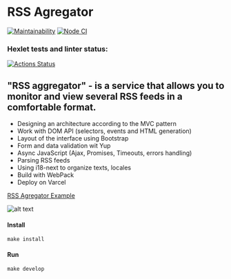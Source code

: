# RSS Agregator

[![Maintainability](https://api.codeclimate.com/v1/badges/54cc179289dd91947077/maintainability)](https://codeclimate.com/github/Foppp/frontend-project-lvl3/maintainability)    [![Node CI](https://github.com/Foppp/frontend-project-lvl3/workflows/Node%20CI/badge.svg)](https://github.com/Foppp/frontend-project-lvl3/actions)
### Hexlet tests and linter status:
[![Actions Status](https://github.com/Foppp/frontend-project-lvl3/workflows/hexlet-check/badge.svg)](https://github.com/Foppp/frontend-project-lvl3/actions)

## "RSS aggregator" - is a service that allows you to monitor and view several RSS feeds in a comfortable format.

* Designing an architecture according to the MVC pattern
* Work with DOM API (selectors, events and HTML generation)
* Layout of the interface using Bootstrap
* Form and data validation wit Yup
* Async JavaScript (Ajax, Promises, Timeouts, errors handling)
* Parsing RSS feeds
* Using i18-next to organize texts, locales
* Build with WebPack
* Deploy on Varcel


[RSS Agregator Example](https://rss-feed-project-chimikjunior.vercel.app/)

<!-- [![image info]('https://photos.app.goo.gl/pYTJrwh4Ccs2gUgR9')](https://slack-chat-hexlet.herokuapp.com/) -->
![alt text](https://photos.app.goo.gl/pYTJrwh4Ccs2gUgR9)

#### Install ####
```
make install
```

#### Run ####
```
make develop
```


